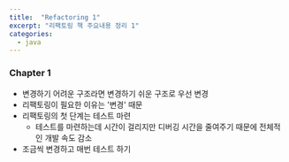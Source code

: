 ```yaml
---
title:  "Refactoring 1"
excerpt: "리팩토링 책 주요내용 정리 1"
categories:
  - java
---
```

### Chapter 1  
+ 변경하기 어려운 구조라면 변경하기 쉬운 구조로 우선 변경
+ 리팩토링이 필요한 이유는 '변경' 때문
+ 리팩토링의 첫 단계는 테스트 마련
  + 테스트를 마련하는데 시간이 걸리지만 디버깅 시간을 줄여주기 때문에 전체적인 개발 속도 감소
+ 조금씩 변경하고 매번 테스트 하기

